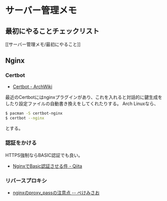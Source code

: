 # サーバー管理メモ

## 最初にやることチェックリスト
[[サーバー管理メモ/最初にやること]]

## Nginx
### Certbot
- [Certbot - ArchWiki](https://wiki.archlinux.org/index.php/Certbot)

最近のCertbotにはnginxプラグインがあり、これを入れると対話的に鍵生成をしたり設定ファイルの自動書き換えをしてくれたりする。
Arch Linuxなら、

```sh
$ pacman -S certbot-nginx
$ certbot --nginx
```

とする。


### 認証をかける
HTTPS強制ならBASIC認証でも良い。

- [NginxでBasic認証させる件 - Qiita](https://qiita.com/STSynthe/items/5387bc33e7be315ae338)

### リバースプロキシ
- [nginxのproxy_passの注意点 -- ぺけみさお](https://www.xmisao.com/2014/05/09/nginx-proxy-pass.html)
